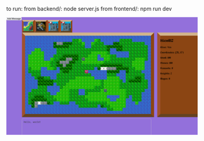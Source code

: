to run: 
from backend/: node server.js 
from frontend/: npm run dev

![ciao](images/2025-07-15-134459_hyprshot.png)
